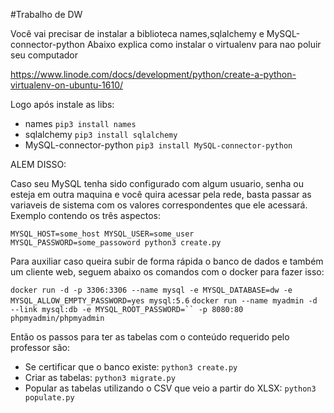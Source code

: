 #Trabalho de DW

Você vai precisar de instalar a biblioteca names,sqlalchemy e MySQL-connector-python
Abaixo explica como instalar o virtualenv para nao poluir seu computador

https://www.linode.com/docs/development/python/create-a-python-virtualenv-on-ubuntu-1610/

Logo após instale as libs:
* names `pip3 install names`
* sqlalchemy `pip3 install sqlalchemy`
* MySQL-connector-python `pip3 install MySQL-connector-python`

ALEM DISSO:

Caso seu MySQL tenha sido configurado com algum usuario, senha ou esteja em outra maquina e você quira acessar pela rede, basta passar as variaveis de sistema com os valores correspondentes que ele acessará. Exemplo contendo os três aspectos:

`MYSQL_HOST=some_host MYSQL_USER=some_user MYSQL_PASSWORD=some_passoword python3 create.py`

Para auxiliar caso queira subir de forma rápida o banco de dados e também um cliente web, seguem abaixo os comandos com o docker para fazer isso:

`docker run -d -p 3306:3306 --name mysql -e MYSQL_DATABASE=dw -e MYSQL_ALLOW_EMPTY_PASSWORD=yes mysql:5.6`
`docker run --name myadmin -d --link mysql:db -e MYSQL_ROOT_PASSWORD=`` -p 8080:80 phpmyadmin/phpmyadmin`

Então os passos para ter as tabelas com o conteúdo requerido pelo professor são:

* Se certificar que o banco existe: `python3 create.py`
* Criar as tabelas: `python3 migrate.py`
* Popular as tabelas utilizando o CSV que veio a partir do XLSX: `python3 populate.py`
